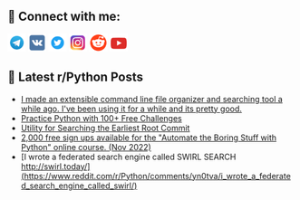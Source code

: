 ## 🔎 Connect with me:
[<img src="https://github.com/bullbesh/bullbesh/blob/main/images/Telegram.png" width="32" height="32" />](https://t.me/bullbesh)
[<img src="https://github.com/bullbesh/bullbesh/blob/main/images/VK.png" width="32" height="32" />](https://vk.com/bullbesh)
[<img src="https://github.com/bullbesh/bullbesh/blob/main/images/Twitter.png" width="32" height="32" />](https://twitter.com/bullbesh1)
[<img src="https://github.com/bullbesh/bullbesh/blob/main/images/Instagram.png" width="32" height="32" />](https://www.instagram.com/bullbesh)
[<img src="https://github.com/bullbesh/bullbesh/blob/main/images/Reddit.png" width="32" height="32" />](https://www.reddit.com/user/bullbesh)
[<img src="https://github.com/bullbesh/bullbesh/blob/main/images/YouTube.png" width="32" height="32" />](https://www.youtube.com/channel/UCtfjRs6uzgq5mfm8S06WTcg)

## 📕 Latest r/Python Posts
<!-- BLOG-POST-LIST:START -->
- [I made an extensible command line file organizer and searching tool a while ago. I&#39;ve been using it for a while and its pretty good.](https://www.reddit.com/r/Python/comments/yn3iss/i_made_an_extensible_command_line_file_organizer/)
- [Practice Python with 100+ Free Challenges](https://www.reddit.com/r/Python/comments/yn2zgy/practice_python_with_100_free_challenges/)
- [Utility for Searching the Earliest Root Commit](https://www.reddit.com/r/Python/comments/yn2sub/utility_for_searching_the_earliest_root_commit/)
- [2,000 free sign ups available for the &quot;Automate the Boring Stuff with Python&quot; online course. &lpar;Nov 2022&rpar;](https://www.reddit.com/r/Python/comments/yn13m2/2000_free_sign_ups_available_for_the_automate_the/)
- [I wrote a federated search engine called SWIRL SEARCH http://swirl.today/](https://www.reddit.com/r/Python/comments/yn0tva/i_wrote_a_federated_search_engine_called_swirl/)
<!-- BLOG-POST-LIST:END -->
